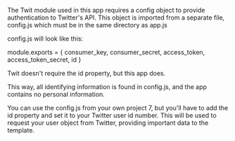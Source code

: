 

The Twit module used in this app requires a config object to provide authentication to Twitter's API.
This object is imported from a separate file, config.js which must be in the same directory as app.js

config.js will look like this:

module.exports = {
  consumer_key,
  consumer_secret,
  access_token,
  access_token_secret,
  id
}

Twit doesn't require the id property, but this app does.

This way, all identifying information is found in config.js, and the app contains no personal information.

You can use the config.js from your own project 7, but you'll have to add the id property and
set it to your Twitter user id number. This will be used to request your user object from Twitter,
providing important data to the template.
